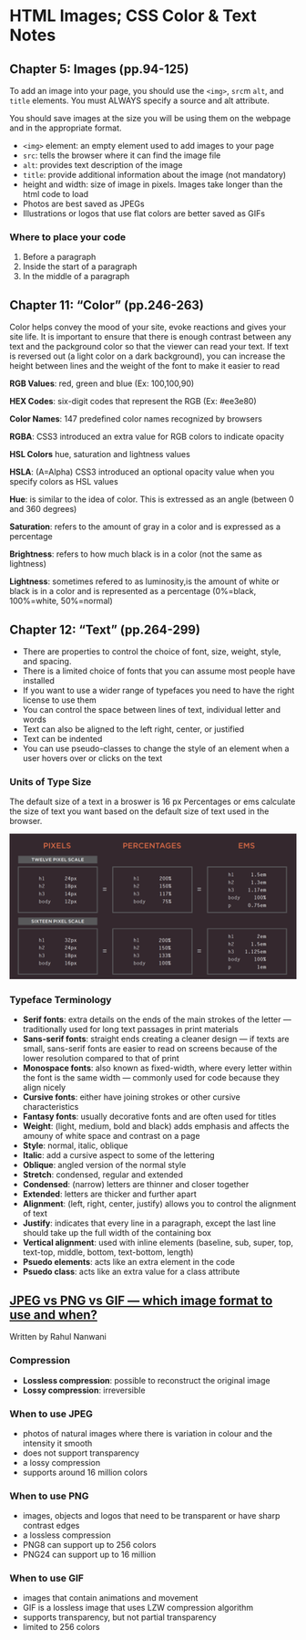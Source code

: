 # HTML Images; CSS Color & Text Notes

## Chapter 5: Images (pp.94-125)

To add an image into your page, you should use the `<img>`, `src`m `alt`, and `title` elements. You must ALWAYS specify a source and alt attribute.

You should save images at the size you will be using them on the webpage and in the appropriate format.

* `<img>` element: an empty element used to add images to your page
* `src`: tells the browser where it can find the image file
* `alt`: provides text description of the image
* `title`: provide additional information about the image (not mandatory)
* height and width: size of image in pixels. Images take longer than the html code to load
* Photos are best saved as JPEGs
* Illustrations or logos that use flat colors are better saved as GIFs

### Where to place your code

1. Before a paragraph
2. Inside the start of a paragraph
3. In the middle of a paragraph

## Chapter 11: “Color” (pp.246-263)

Color helps convey the mood of your site, evoke reactions and gives your site life. It is important to ensure that there is enough contrast between any text and the packground color so that the viewer can read your text. If text is reversed out (a light color on a dark background), you can increase the height between lines and the weight of the font to make it easier to read

**RGB Values**: red, green and blue (Ex: 100,100,90)

**HEX Codes**: six-digit codes that represent the RGB (Ex: #ee3e80)

**Color Names**: 147 predefined color names recognized by browsers

**RGBA**: CSS3 introduced an extra value for RGB colors to indicate opacity

**HSL Colors** hue, saturation and lightness values

**HSLA**: (A=Alpha) CSS3 introduced an optional opacity value when you specify colors as HSL values

**Hue**: is similar to the idea of color. This is extressed as an angle (between 0 and 360 degrees)

**Saturation**: refers to the amount of gray in a color and is expressed as a percentage

**Brightness**: refers to how much black is in a color (not the same as lightness)

**Lightness**: sometimes refered to as luminosity,is the amount of white or black is in a color and is represented as a percentage (0%=black, 100%=white, 50%=normal)

## Chapter 12: “Text” (pp.264-299)

* There are properties to control the choice of font, size, weight, style, and spacing.
* There is a limited choice of fonts that you can assume most people have installed
* If you want to use a wider range of typefaces you need to have the right license to use them
* You can control the space between lines of text, individual letter and words
* Text can also be aligned to the left right, center, or justified
* Text can be indented
* You can use pseudo-classes to change the style of an element when a user hovers over or clicks on the text

### Units of Type Size

The default size of a text in a broswer is 16 px
Percentages or ems calculate the size of text you want based on the default size of text used in the browser.

<img src="units.png">

### Typeface Terminology

* **Serif fonts**: extra details on the ends of the main strokes of the letter — traditionally used for long text passages in print materials
* **Sans-serif fonts**: straight ends creating a cleaner design — if texts are small, sans-serif fonts are easier to read on screens because of the lower resolution compared to that of print 
* **Monospace fonts**: also known as fixed-width, where every letter within the font is the same width — commonly used for code because they align nicely
* **Cursive fonts**: either have joining strokes or other cursive characteristics
* **Fantasy fonts**: usually decorative fonts and are often used for titles
* **Weight**: (light, medium, bold and black) adds emphasis and affects the amouny of white space and contrast on a page
* **Style**: normal, italic, oblique
* **Italic**: add a cursive aspect to some of the lettering
* **Oblique**: angled version of the normal style
* **Stretch**: condensed, regular and extended
* **Condensed**: (narrow) letters are thinner and closer together
* **Extended**: letters are thicker and further apart
* **Alignment**: (left, right, center, justify) allows you to control the alignment of text
* **Justify**: indicates that every line in a paragraph, except the last line should take up the full width of the containing box
* **Vertical alignment**: used with inline elements (baseline, sub, super, top, text-top, middle, bottom, text-bottom, length)
* **Psuedo elements**: acts like an extra element in the code
* **Psuedo class**: acts like an extra value for a class attribute

## [JPEG vs PNG vs GIF — which image format to use and when?](https://blog.imagekit.io/jpeg-vs-png-vs-gif-which-image-format-to-use-and-when-c8913ae3e01d) 
Written by Rahul Nanwani

### Compression

* **Lossless compression**: possible to reconstruct the original image
* **Lossy compression**: irreversible

### When to use JPEG

* photos of natural images where there is variation in colour and the intensity it smooth
* does not support transparency
* a lossy compression
* supports around 16 million colors

### When to use PNG

* images, objects and logos that need to be transparent or have sharp contrast edges
* a lossless compression
* PNG8 can support up to 256 colors
* PNG24 can support up to 16 million

### When to use GIF

* images that contain animations and movement
* GIF is a lossless image that uses LZW compression algorithm
* supports transparency, but not partial transparency
* limited to 256 colors
